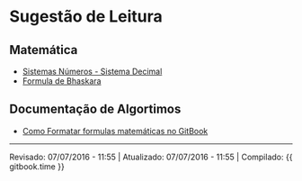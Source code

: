 # Sugestão de Leitura

## Matemática

* [Sistemas Números - Sistema Decimal](http://www.mat.ufrgs.br/~vclotilde/disciplinas/html/decimais-web/decimais_texto_sistema_decimal.htm)
* [Formula de Bhaskara](http://www.infoescola.com/matematica/formula-de-bhaskara/)


## Documentação de Algortimos

 * [Como Formatar formulas matemáticas no GitBook](http://meta.math.stackexchange.com/questions/5020/mathjax-basic-tutorial-and-quick-reference)

---
Revisado: 07/07/2016 - 11:55 | Atualizado: 07/07/2016 - 11:55 | Compilado: {{ gitbook.time }}
